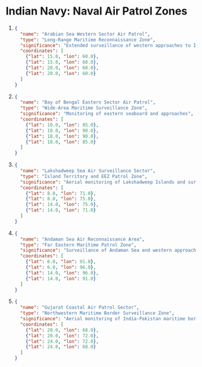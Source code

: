 # Indian Navy: Naval Air Patrol Zones

1. ```json
   {
     "name": "Arabian Sea Western Sector Air Patrol",
     "type": "Long-Range Maritime Reconnaissance Zone",
     "significance": "Extended surveillance of western approaches to Indian waters",
     "coordinates": [
       {"lat": 15.0, "lon": 60.0},
       {"lat": 15.0, "lon": 68.0},
       {"lat": 20.0, "lon": 68.0},
       {"lat": 20.0, "lon": 60.0}
     ]
   }
   ```

2. ```json
   {
     "name": "Bay of Bengal Eastern Sector Air Patrol",
     "type": "Wide-Area Maritime Surveillance Zone",
     "significance": "Monitoring of eastern seaboard and approaches",
     "coordinates": [
       {"lat": 10.0, "lon": 85.0},
       {"lat": 10.0, "lon": 90.0},
       {"lat": 18.0, "lon": 90.0},
       {"lat": 18.0, "lon": 85.0}
     ]
   }
   ```

3. ```json
   {
     "name": "Lakshadweep Sea Air Surveillance Sector",
     "type": "Island Territory and EEZ Patrol Zone",
     "significance": "Aerial monitoring of Lakshadweep Islands and surrounding waters",
     "coordinates": [
       {"lat": 8.0, "lon": 71.0},
       {"lat": 8.0, "lon": 75.0},
       {"lat": 14.0, "lon": 75.0},
       {"lat": 14.0, "lon": 71.0}
     ]
   }
   ```

4. ```json
   {
     "name": "Andaman Sea Air Reconnaissance Area",
     "type": "Far Eastern Maritime Patrol Zone",
     "significance": "Surveillance of Andaman Sea and western approaches to Malacca Strait",
     "coordinates": [
       {"lat": 6.0, "lon": 91.0},
       {"lat": 6.0, "lon": 96.0},
       {"lat": 14.0, "lon": 96.0},
       {"lat": 14.0, "lon": 91.0}
     ]
   }
   ```

5. ```json
   {
     "name": "Gujarat Coastal Air Patrol Sector",
     "type": "Northwestern Maritime Border Surveillance Zone",
     "significance": "Aerial monitoring of India-Pakistan maritime border and approaches",
     "coordinates": [
       {"lat": 20.0, "lon": 68.0},
       {"lat": 20.0, "lon": 72.0},
       {"lat": 24.0, "lon": 72.0},
       {"lat": 24.0, "lon": 68.0}
     ]
   }
   ```